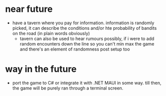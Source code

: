 # near future
- have a tavern where you pay for information. information is randomly picked, it can describe the conditions and/or hte probability of bandits on the road (in plain words obviously)
    - tavern can also be used to hear rumours possibly, if i were to add random encounters down the line so you can't min max the game and there's an element of randomness post setup too

# way in the future
- port the game to C# or integrate it with .NET MAUI in some way. till then, the game will be purely ran through a terminal screen.